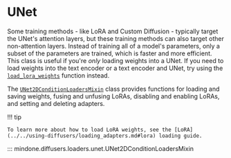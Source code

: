 <!--Copyright 2024 The HuggingFace Team. All rights reserved.

Licensed under the Apache License, Version 2.0 (the "License"); you may not use this file except in compliance with
the License. You may obtain a copy of the License at

http://www.apache.org/licenses/LICENSE-2.0

Unless required by applicable law or agreed to in writing, software distributed under the License is distributed on
an "AS IS" BASIS, WITHOUT WARRANTIES OR CONDITIONS OF ANY KIND, either express or implied. See the License for the
specific language governing permissions and limitations under the License.
-->

# UNet

Some training methods - like LoRA and Custom Diffusion - typically target the UNet's attention layers, but these training methods can also target other non-attention layers. Instead of training all of a model's parameters, only a subset of the parameters are trained, which is faster and more efficient. This class is useful if you're *only* loading weights into a UNet. If you need to load weights into the text encoder or a text encoder and UNet, try using the [`load_lora_weights`](lora.md#mindone.diffusers.loaders.lora_pipeline.StableDiffusionLoraLoaderMixin.load_lora_weights) function instead.

The [`UNet2DConditionLoadersMixin`](unet.md#mindone.diffusers.loaders.unet.UNet2DConditionLoadersMixin) class provides functions for loading and saving weights, fusing and unfusing LoRAs, disabling and enabling LoRAs, and setting and deleting adapters.

!!! tip

    To learn more about how to load LoRA weights, see the [LoRA](../../using-diffusers/loading_adapters.md#lora) loading guide.

::: mindone.diffusers.loaders.unet.UNet2DConditionLoadersMixin

